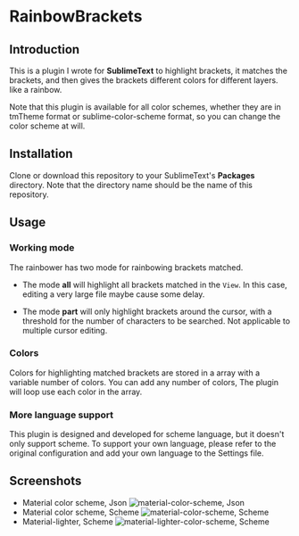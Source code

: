 # RainbowBrackets


## Introduction
This is a plugin I wrote for **SublimeText** to highlight
brackets, it matches the brackets, and then gives the brackets
different colors for different layers. like a rainbow.

Note that this plugin is available for all color schemes, whether
they are in tmTheme format or sublime-color-scheme format, so you
can change the color scheme at will.


## Installation
Clone or download this repository to your SublimeText's **Packages** directory.
Note that the directory name should be the name of this repository.


## Usage

### Working mode
The rainbower has two mode for rainbowing brackets matched.
- The mode **all** will highlight all brackets matched in the `View`.
  In this case, editing a very large file maybe cause some delay.

- The mode **part** will only highlight brackets around the cursor,
  with a threshold for the number of characters to be searched.
  Not applicable to multiple cursor editing.

### Colors
Colors for highlighting matched brackets are stored in a array with
a variable number of colors. You can add any number of colors, The
plugin will loop use each color in the array.

### More language support
This plugin is designed and developed for scheme language,
but it doesn't only support scheme. To support your own language,
please refer to the original configuration and add your own language
to the Settings file.


## Screenshots
- Material color scheme, Json
  ![material-color-scheme, Json](https://github.com/absop/RainbowBrackets/blob/master/images/material-json.png)
- Material color scheme, Scheme
  ![material-color-scheme, Scheme](https://github.com/absop/RainbowBrackets/blob/master/images/material.png)
- Material-lighter, Scheme
  ![material-lighter-color-scheme, Scheme](https://github.com/absop/RainbowBrackets/blob/master/images/material-lighter.png)
